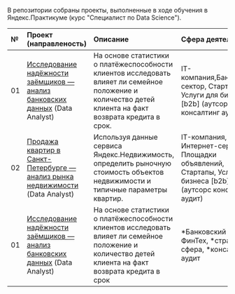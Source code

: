 В репозитории собраны проекты, выполненные в ходе обучения в Яндекс.Практикуме (курс "Специалист по Data Science").

| № | Проект (направленость) | Описание | Сфера деятельности | Используемые инструменты |
| :---------------------- | :---------------------- | :---------------------- | :---------------------- | :---------------------- |
01 | [Исследование надёжности заёмщиков — анализ банковских данных](https://github.com/Oleg-Volontsevich/Yandex_Practicum_Projects/tree/master/project01_reliability_of_borrowers_analyzing) (Data Analyst) | На основе статистики о платёжеспособности клиентов исследовать влияет ли семейное положение и количество детей клиента на факт возврата кредита в срок. | IT-компания,Банковский сектор, Стартапы, Услуги для бизнеса [b2b] (аутсорс консалтинг аудит) | Matplotlib, Pandas, PyMystem3, Python, SciKitLearn, SciPy, Seaborn, numpy, лемматизация, предобработка данных
02 | [Продажа квартир в Санкт-Петербурге — анализ рынка недвижимости](https://github.com/Oleg-Volontsevich/Yandex_Practicum_Projects/tree/master/project02_apartments_for_sale_analyzing) (Data Analyst) | Используя данные сервиса Яндекс.Недвижимость, определить рыночную стоимость объектов недвижимости и типичные параметры квартир. | IT-компания, Интернет-сервисы, Площадки объявлений, Стартапы, Услуги для бизнеса [b2b] (аутсорс консалтинг аудит) | Matplotlib, Pandas, Python, math, визуализация данных, исследовательский анализ данных, предобработка данных
01	 |	[Исследование надёжности заёмщиков — анализ банковских данных](https://github.com/Oleg-Volontsevich/Yandex_Practicum_Projects/tree/master/reliability_of_borrowers_analyzing)  (Data Analyst)	 |	На основе статистики о платёжеспособности клиентов исследовать влияет ли семейное положение и количество детей клиента на факт возврата кредита в срок	 |	*Банковский сектор/ФинТех, *страховая сфера, *консалтинг/аудит	 |	Matplotlib, Pandas, PyMystem3, Python, SciKitLearn, SciPy, Seaborn, numpy, лемматизация, предобработка данных


